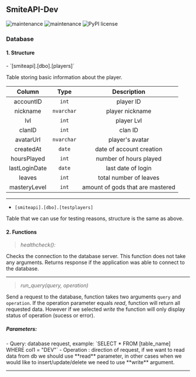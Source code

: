 ## SmiteAPI-Dev

![maintenance](https://img.shields.io/badge/maintained-yes-green.svg)
![maintenance](https://img.shields.io/badge/python-3.9-blue.svg)
![PyPI license](https://img.shields.io/pypi/l/ansicolortags.svg)

<h3>Database</h3>

<h4>1. Structure</h4>
- `[smiteapi].[dbo].[players]`

Table storing basic information about the player.


| Column        | Type           | Description  |
|:--------------:|:---------------:|:------------:|
| accountID      | `int` | player ID       |
| nickname            | `nvarchar`        |   player nickname        |
| lvl            | `int`        |   player Lvl        |
| clanID | `int`        |    clan ID         |
| avatarUrl | `nvarchar`        |    player's avatar        |
| createdAt | `date`        |    date of account creation         |
| hoursPlayed | `int`        |    number of hours played         |
| lastLoginDate | `date`        |    last date of login        |
| leaves | `int`        |    total number of leaves         |
| masteryLevel | `int`        |    amount of gods that are mastered        |

---


- `[smiteapi].[dbo].[testplayers]`

Table that we can use for testing reasons, structure is the same as above.


<h4>2. Functions</h4>

> *healthcheck():*

Checks the connection to the database server. This function does not take any arguments. Returns response if the application was able to connect to the database.

---

> *run_query(query, operation)*

Send a request to the database, function takes two arguments `query` and `operation`. If the operation parameter equals *read*, function will return all requested data. However if we selected *write* the function will only display status of operation (sucess or error).
 
<h5>Parameters:</h5>
 - Query: database request, example: `SELECT * FROM [table_name] WHERE col1 = "DEV"`
 - Operation : direction of request, if we want to read data from db we should use **read** parameter, in other cases when we would like to insert/update/delete we need to use **write** argument.

---
